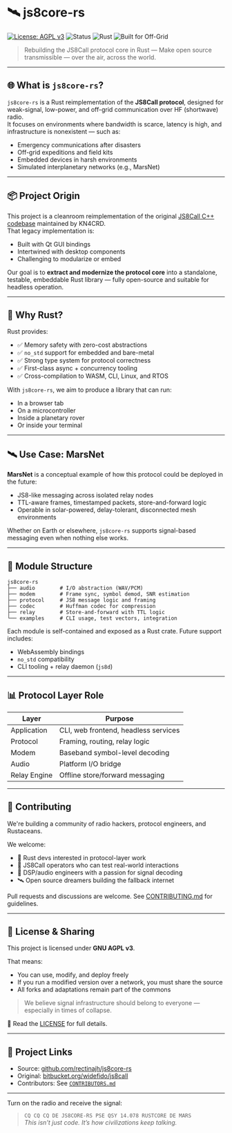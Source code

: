 # 🛰️ js8core-rs

[![License: AGPL v3](https://img.shields.io/badge/license-AGPLv3-blue)](./LICENSE)
![Status](https://img.shields.io/badge/status-active-brightgreen)
![Rust](https://img.shields.io/badge/rust-🦀-orange)
![Built for Off-Grid](https://img.shields.io/badge/mission-off--grid%20comms-red)

> Rebuilding the JS8Call protocol core in Rust — Make open source transmissible — over the air, across the world.

---

## 🌐 What is `js8core-rs`?

`js8core-rs` is a Rust reimplementation of the **JS8Call protocol**, designed for weak-signal, low-power, and off-grid communication over HF (shortwave) radio.  
It focuses on environments where bandwidth is scarce, latency is high, and infrastructure is nonexistent — such as:

- Emergency communications after disasters  
- Off-grid expeditions and field kits  
- Embedded devices in harsh environments  
- Simulated interplanetary networks (e.g., MarsNet)

---

## 📦 Project Origin

This project is a cleanroom reimplementation of the original [JS8Call C++ codebase](https://bitbucket.org/widefido/js8call/src/js8call/) maintained by KN4CRD.  
That legacy implementation is:

- Built with Qt GUI bindings  
- Intertwined with desktop components  
- Challenging to modularize or embed

Our goal is to **extract and modernize the protocol core** into a standalone, testable, embeddable Rust library — fully open-source and suitable for headless operation.

---

## 🧭 Why Rust?

Rust provides:

- ✅ Memory safety with zero-cost abstractions  
- ✅ `no_std` support for embedded and bare-metal  
- ✅ Strong type system for protocol correctness  
- ✅ First-class async + concurrency tooling  
- ✅ Cross-compilation to WASM, CLI, Linux, and RTOS

With `js8core-rs`, we aim to produce a library that can run:

- In a browser tab  
- On a microcontroller  
- Inside a planetary rover  
- Or inside your terminal

---

## 🛰️ Use Case: MarsNet

**MarsNet** is a conceptual example of how this protocol could be deployed in the future:

- JS8-like messaging across isolated relay nodes  
- TTL-aware frames, timestamped packets, store-and-forward logic  
- Operable in solar-powered, delay-tolerant, disconnected mesh environments

Whether on Earth or elsewhere, `js8core-rs` supports signal-based messaging even when nothing else works.

---

## 🧱 Module Structure

```text
js8core-rs
├── audio        # I/O abstraction (WAV/PCM)
├── modem        # Frame sync, symbol demod, SNR estimation
├── protocol     # JS8 message logic and framing
├── codec        # Huffman codec for compression
├── relay        # Store-and-forward with TTL logic
└── examples     # CLI usage, test vectors, integration
```


Each module is self-contained and exposed as a Rust crate. Future support includes:

- WebAssembly bindings  
- `no_std` compatibility  
- CLI tooling + relay daemon (`js8d`)

---

## 📊 Protocol Layer Role

| Layer             | Purpose                                |
|------------------|----------------------------------------|
| Application       | CLI, web frontend, headless services   |
| Protocol          | Framing, routing, relay logic          |
| Modem             | Baseband symbol-level decoding         |
| Audio             | Platform I/O bridge                    |
| Relay Engine      | Offline store/forward messaging        |

---

## 🤝 Contributing

We're building a community of radio hackers, protocol engineers, and Rustaceans.

We welcome:
- 🔧 Rust devs interested in protocol-layer work  
- 📡 JS8Call operators who can test real-world interactions  
- 🔬 DSP/audio engineers with a passion for signal decoding  
- 🛰️ Open source dreamers building the fallback internet

Pull requests and discussions are welcome. See [CONTRIBUTING.md](./CONTRIBUTING.md) for guidelines.

---

## 🧩 License & Sharing

This project is licensed under **GNU AGPL v3**.

That means:
- You can use, modify, and deploy freely  
- If you run a modified version over a network, you must share the source  
- All forks and adaptations remain part of the commons

> We believe signal infrastructure should belong to everyone — especially in times of collapse.

📄 Read the [LICENSE](./LICENSE) for full details.

---

## 📡 Project Links

- Source: [github.com/rectinajh/js8core-rs](https://github.com/your-org/js8core-rs)
- Original: [bitbucket.org/widefido/js8call](https://bitbucket.org/widefido/js8call/src/js8call/)
- Contributors: See [`CONTRIBUTORS.md`](./CONTRIBUTORS.md)

---

Turn on the radio and receive the signal:
> `CQ CQ CQ DE JS8CORE-RS PSE QSY 14.078 RUSTCORE DE MARS`  
> _This isn’t just code. It’s how civilizations keep talking._
